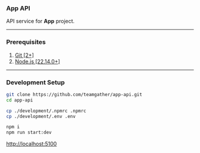 ### App API
API service for **App** project.
___

### Prerequisites
1. [Git [2+]](https://git-scm.com/downloads)
2. [Node.js [22.14.0+]](https://nodejs.org/en/download/package-manager)
___

### Development Setup
``` bash
git clone https://github.com/teamgather/app-api.git
cd app-api

cp ./development/.npmrc .npmrc
cp ./development/.env .env

npm i
npm run start:dev
```

[http://localhost:5100](http://localhost:5100)
